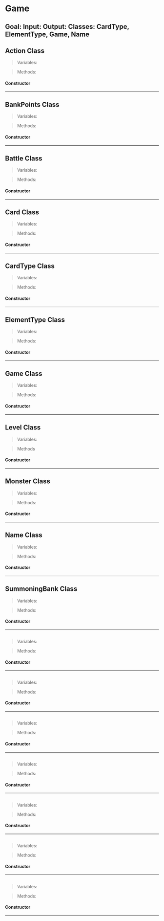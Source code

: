 # Game
Goal:
Input:
Output:
Classes: CardType, ElementType, Game, Name
------------------------------------------

## Action Class
> Variables:

> Methods:

#### Constructor
------------------------------------------

## BankPoints Class
> Variables: 

> Methods:

#### Constructor 
------------------------------------------

## Battle Class
> Variables:

> Methods:

#### Constructor
------------------------------------------

## Card Class 
> Variables:

> Methods:

#### Constructor
------------------------------------------

## CardType Class
> Variables:

> Methods:

#### Constructor
------------------------------------------

## ElementType Class
> Variables:

> Methods:

#### Constructor
------------------------------------------

## Game Class
> Variables:

> Methods:

#### Constructor
------------------------------------------

## Level Class
> Variables:

> Methods

#### Constructor
------------------------------------------

## Monster Class
> Variables:

> Methods:

#### Constructor
------------------------------------------

## Name Class
> Variables:

> Methods:

#### Constructor
------------------------------------------

## SummoningBank Class
> Variables:

> Methods:

#### Constructor
------------------------------------------

## 
> Variables:

> Methods:

#### Constructor
------------------------------------------

## 
> Variables:

> Methods:

#### Constructor
------------------------------------------

## 
> Variables:

> Methods:

#### Constructor
------------------------------------------

## 
> Variables:

> Methods:

#### Constructor
------------------------------------------

## 
> Variables:

> Methods:

#### Constructor
------------------------------------------

## 
> Variables:

> Methods:

#### Constructor
------------------------------------------

## 
> Variables:

> Methods:

#### Constructor
------------------------------------------


